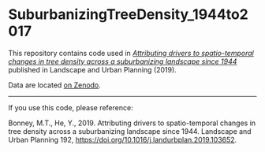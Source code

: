 # SuburbanizingTreeDensity_1944to2017

This repository contains code used in [_Attributing drivers to spatio-temporal changes in tree density across a suburbanizing landscape since 1944_](https://www.sciencedirect.com/science/article/pii/S0169204619301914?via%3Dihub) published in Landscape and Urban Planning (2019). 

Data are located [on Zenodo](https://zenodo.org/records/12789027).
__________________________________________
If you use this code, please reference: 

Bonney, M.T., He, Y., 2019. Attributing drivers to spatio-temporal changes in tree density across a suburbanizing landscape since 1944. Landscape and Urban Planning 192, https://doi.org/10.1016/j.landurbplan.2019.103652. 

